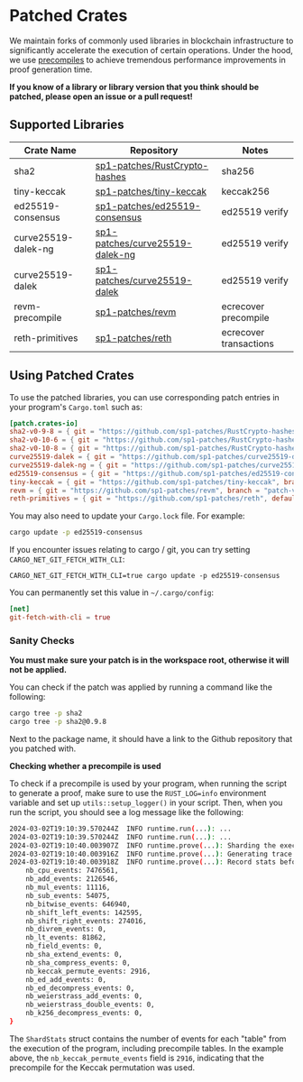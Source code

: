 # Patched Crates

We maintain forks of commonly used libraries in blockchain infrastructure to significantly accelerate the execution of certain operations.
Under the hood, we use [precompiles](./precompiles.md) to achieve tremendous performance improvements in proof generation time.

**If you know of a library or library version that you think should be patched, please open an issue or a pull request!**

## Supported Libraries

| Crate Name          | Repository                                                                            | Notes                  |
| ------------------- | ------------------------------------------------------------------------------------- | ---------------------- |
| sha2                | [sp1-patches/RustCrypto-hashes](https://github.com/sp1-patches/RustCrypto-hashes)     | sha256                 |
| tiny-keccak         | [sp1-patches/tiny-keccak](https://github.com/sp1-patches/tiny-keccak)                 | keccak256              |
| ed25519-consensus   | [sp1-patches/ed25519-consensus](http://github.com/sp1-patches/ed25519-consensus)      | ed25519 verify         |
| curve25519-dalek-ng | [sp1-patches/curve25519-dalek-ng](https://github.com/sp1-patches/curve25519-dalek-ng) | ed25519 verify         |
| curve25519-dalek    | [sp1-patches/curve25519-dalek](https://github.com/sp1-patches/curve25519-dalek)       | ed25519 verify         |
| revm-precompile     | [sp1-patches/revm](https://github.com/sp1-patches/revm)                               | ecrecover precompile   |
| reth-primitives     | [sp1-patches/reth](https://github.com/sp1-patches/reth)                               | ecrecover transactions |

## Using Patched Crates

To use the patched libraries, you can use corresponding patch entries in your program's `Cargo.toml` such as:

```toml
[patch.crates-io]
sha2-v0-9-8 = { git = "https://github.com/sp1-patches/RustCrypto-hashes", package = "sha2", branch = "patch-v0.9.8" }
sha2-v0-10-6 = { git = "https://github.com/sp1-patches/RustCrypto-hashes", package = "sha2", branch = "patch-v0.10.6" }
sha2-v0-10-8 = { git = "https://github.com/sp1-patches/RustCrypto-hashes", package = "sha2", branch = "patch-v0.10.8" }
curve25519-dalek = { git = "https://github.com/sp1-patches/curve25519-dalek", branch = "patch-v4.1.1" }
curve25519-dalek-ng = { git = "https://github.com/sp1-patches/curve25519-dalek-ng", branch = "patch-v4.1.1" }
ed25519-consensus = { git = "https://github.com/sp1-patches/ed25519-consensus", branch = "patch-v2.1.0" }
tiny-keccak = { git = "https://github.com/sp1-patches/tiny-keccak", branch = "patch-v2.0.2" }
revm = { git = "https://github.com/sp1-patches/revm", branch = "patch-v5.0.0" }
reth-primitives = { git = "https://github.com/sp1-patches/reth", default-features = false, branch = "sp1-reth" }
```

You may also need to update your `Cargo.lock` file. For example:

```bash
cargo update -p ed25519-consensus
```

If you encounter issues relating to cargo / git, you can try setting `CARGO_NET_GIT_FETCH_WITH_CLI`:

```
CARGO_NET_GIT_FETCH_WITH_CLI=true cargo update -p ed25519-consensus
```

You can permanently set this value in `~/.cargo/config`:

```toml
[net]
git-fetch-with-cli = true
```

### Sanity Checks

**You must make sure your patch is in the workspace root, otherwise it will not be applied.**

You can check if the patch was applied by running a command like the following:

```bash
cargo tree -p sha2
cargo tree -p sha2@0.9.8
```

Next to the package name, it should have a link to the Github repository that you patched with.

**Checking whether a precompile is used**

To check if a precompile is used by your program, when running the script to generate a proof, make sure to use the `RUST_LOG=info` environment variable and set up `utils::setup_logger()` in your script. Then, when you run the script, you should see a log message like the following:

```bash
2024-03-02T19:10:39.570244Z  INFO runtime.run(...): ... 
2024-03-02T19:10:39.570244Z  INFO runtime.run(...): ... 
2024-03-02T19:10:40.003907Z  INFO runtime.prove(...): Sharding the execution record.
2024-03-02T19:10:40.003916Z  INFO runtime.prove(...): Generating trace for each chip.
2024-03-02T19:10:40.003918Z  INFO runtime.prove(...): Record stats before generate_trace (incomplete): ShardStats {
    nb_cpu_events: 7476561,
    nb_add_events: 2126546,
    nb_mul_events: 11116,
    nb_sub_events: 54075,
    nb_bitwise_events: 646940,
    nb_shift_left_events: 142595,
    nb_shift_right_events: 274016,
    nb_divrem_events: 0,
    nb_lt_events: 81862,
    nb_field_events: 0,
    nb_sha_extend_events: 0,
    nb_sha_compress_events: 0,
    nb_keccak_permute_events: 2916,
    nb_ed_add_events: 0,
    nb_ed_decompress_events: 0,
    nb_weierstrass_add_events: 0,
    nb_weierstrass_double_events: 0,
    nb_k256_decompress_events: 0,
}
```

The `ShardStats` struct contains the number of events for each "table" from the execution of the program, including precompile tables. In the example above, the `nb_keccak_permute_events` field is `2916`, indicating that the precompile for the Keccak permutation was used. 